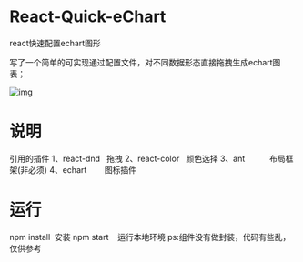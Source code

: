 # React-Quick-eChart
react快速配置echart图形

写了一个简单的可实现通过配置文件，对不同数据形态直接拖拽生成echart图表；

![img](https://github.com/xingxiaoyiyio/React-Quick-eChart/blob/master/src/img/view.gif)

# 说明

引用的插件
1、react-dnd     拖拽
2、react-color   颜色选择
3、ant           布局框架(非必须)
4、echart        图标插件

# 运行
npm install  安装
npm start    运行本地环境
ps:组件没有做封装，代码有些乱，仅供参考
